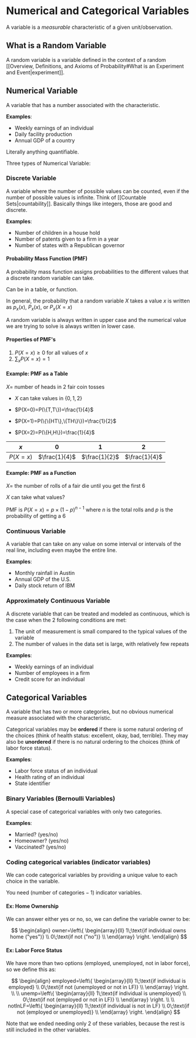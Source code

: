 # Numerical and Categorical Variables

A variable is a *measurable* characteristic of a given unit/observation.

## What is a Random Variable

A random variable is a variable defined in the context of a random [[Overview, Definitions, and Axioms of Probability#What is an Experiment and Event|experiment]].

## Numerical Variable

A variable that has a number associated with the characteristic.

**Examples**: 
- Weekly earnings of an individual
- Daily facility production
- Annual GDP of a country

Literally anything quantifiable.

Three types of Numerical Variable:
### Discrete Variable

A variable where the number of possible values can be counted, even if the number of possible values is infinite. Think of [[Countable Sets|countability]]. Basically things like integers, those are good and discrete.

**Examples**:
- Number of children in a house hold
- Number of patents given to a firm in a year
- Number of states with a Republican governor

#### Probability Mass Function (PMF)

A probability mass function assigns probabilities to the different values that a discrete random variable can take.

Can be in a table, or function.

In general, the probability that a random variable $X$ takes a value $x$ is written as $p_x(x)$, $P_x(x)$, or $P_x(X=x)$

A random variable is always written in upper case and the numerical value we are trying to solve is always written in lower case.

#### Properties of PMF's

1. $P(X=x)\geq 0$ for all values of $x$
2. $\sum_x P(X=x)=1$ 

#### Example: PMF as a Table

$X=$ number of heads in 2 fair coin tosses
- $X$ can take values in $\{0,1,2\}$

- $P(X=0)=P(\{T,T\})=\frac{1}{4}$ 
- $P(X=1)=P(\{\{HT\},\{TH\}\})=\frac{1}{2}$ 
- $P(X=2)=P(\{H,H\})=\frac{1}{4}$ 

| $x$ | **0** | **1** | **2** |
| ---- | ---- | ---- | ---- |
| $P(X=x)$ | $\frac{1}{4}$ | $\frac{1}{2}$ | $\frac{1}{4}$ |

#### Example: PMF as a Function

$X=$ the number of rolls of a fair die until you get the first 6

$X$ can take what values?

PMF is $P(X=x)=p\times(1-p)^{n-1}$ where $n$ is the total rolls and $p$ is the probability of getting a 6

### Continuous Variable

A variable that can take on any value on some interval or intervals of the real line, including even maybe the entire line.

**Examples**:
- Monthly rainfall in Austin
- Annual GDP of the U.S.
- Daily stock return of IBM

### Approximately Continuous Variable

A discrete variable that can be treated and modeled as continuous, which is the case when the 2 following conditions are met:
1. The unit of measurement is small compared to the typical values of the variable
2. The number of values in the data set is large, with relatively few repeats

**Examples**:
- Weekly earnings of an individual
- Number of employees in a firm
- Credit score for an individual

## Categorical Variables

A variable that has two or more categories, but no obvious numerical measure associated with the characteristic.

Categorical variables may be **ordered** if there is some natural ordering of the choices (think of health status: excellent, okay, bad, terrible). They may also be **unordered** if there is no natural ordering to the choices (think of labor force status).

**Examples**: 
- Labor force status of an individual
- Health rating of an individual
- State identifier

### Binary Variables (Bernoulli Variables)

A special case of categorical variables with only two categories.

**Examples**:
- Married? (yes/no)
- Homeowner? (yes/no)
- Vaccinated? (yes/no)

### Coding categorical variables (indicator variables)

We can code categorical variables by providing a unique value to each choice in the variable.

You need $(\text{number of categories}-1)$ indicator variables.
#### Ex: Home Ownership

We can answer either yes or no, so, we can define the variable owner to be:

$$
\begin{align}
   owner=\left\{
\begin{array}{ll}
      1\;\text{if individual owns home ("yes")} \\
      0\;\text{if not ("no")} \\
\end{array} 
\right. 
\end{align}
$$

#### Ex: Labor Force Status

We have more than two options (employed, unemployed, not in labor force), so we define this as:

$$
\begin{align}
   employed=\left\{
\begin{array}{ll}
      1\;\text{if individual is employed} \\
	      0\;\text{if not (unemployed or not in LF)} \\
\end{array} 
\right. \\ \\
   unemp=\left\{
\begin{array}{ll}
      1\;\text{if individual is unemployed} \\
	      0\;\text{if not (employed or not in LF)} \\
\end{array} 
\right. \\ \\
   notInLF=\left\{
\begin{array}{ll}
      1\;\text{if individual is not in LF} \\
	      0\;\text{if not (employed or unemployed)} \\
\end{array} 
\right. 
\end{align}
$$

Note that we ended needing only 2 of these variables, because the rest is still included in the other variables.